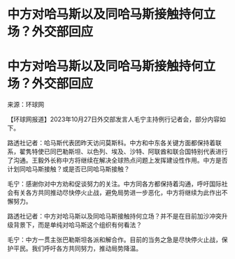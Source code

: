 # 中方对哈马斯以及同哈马斯接触持何立场？外交部回应

# 中方对哈马斯以及同哈马斯接触持何立场？外交部回应

来源：环球网

【环球网报道】2023年10月27日外交部发言人毛宁主持例行记者会，部分内容如下。

路透社记者：哈马斯代表团昨天访问莫斯科。中方和中东各关键方面都保持着联系，翟隽特使已同巴勒斯坦、以色列、埃及、沙特、阿联酋和联合国特别代表进行了沟通。王毅外长称中方将继续在解决全球热点问题上发挥建设性作用。中方是否计划同哈马斯接触？或是否已同哈马斯接触？

毛宁：感谢你对中方劝和促谈努力的关注。中方同各方都保持着沟通，呼吁国际社会有关各方共同推动尽快停火止战，避免局势进一步恶化，中方将继续为此作出不懈努力。

路透社记者：中方对哈马斯以及同哈马斯接触持何立场？并不是在目前加沙冲突升级背景下，而是单纯对哈马斯这个组织有何看法？

毛宁：中方一贯主张巴勒斯坦各派和解合作。目前的当务之急是尽快停火止战，保护平民。我们呼吁各方共同努力，推动局势降温。

